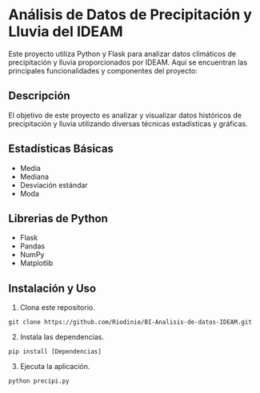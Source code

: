 # Análisis de Datos de Precipitación y Lluvia del IDEAM

Este proyecto utiliza Python y Flask para analizar datos climáticos de precipitación y lluvia proporcionados por IDEAM. Aquí se encuentran las principales funcionalidades y componentes del proyecto:

## Descripción

El objetivo de este proyecto es analizar y visualizar datos históricos de precipitación y lluvia utilizando diversas técnicas estadísticas y gráficas.

## Estadísticas Básicas
  - Media
  - Mediana
  - Desviación estándar
  - Moda
    
## Librerias de Python
  - Flask
  - Pandas
  - NumPy
  - Matplotlib
    
## Instalación y Uso

1. Clona este repositorio.
 ```
git clone https://github.com/Riodinie/BI-Analisis-de-datos-IDEAM.git
```  
2. Instala las dependencias.
```
pip install [Dependencias]
```
3. Ejecuta la aplicación.
```
python precipi.py
```
